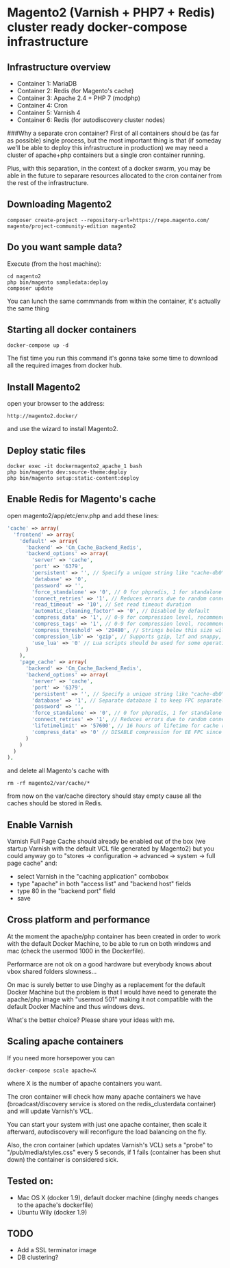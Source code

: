 # Magento2 (Varnish + PHP7 + Redis) cluster ready docker-compose infrastructure

## Infrastructure overview
* Container 1: MariaDB
* Container 2: Redis (for Magento's cache)
* Container 3: Apache 2.4 + PHP 7 (modphp)
* Container 4: Cron
* Container 5: Varnish 4
* Container 6: Redis (for autodiscovery cluster nodes)

###Why a separate cron container?
First of all containers should be (as far as possible) single process, but the most important thing is that (if someday we'll be able to deploy this infrastructure in production) we may need a cluster of apache+php containers but a single cron container running.

Plus, with this separation, in the context of a docker swarm, you may be able in the future to separare resources allocated to the cron container from the rest of the infrastructure.

## Downloading Magento2
```
composer create-project --repository-url=https://repo.magento.com/ magento/project-community-edition magento2
```

## Do you want sample data?
Execute (from the host machine):
```
cd magento2
php bin/magento sampledata:deploy
composer update
```
You can lunch the same commmands from within the container, it's actually the same thing

## Starting all docker containers
```
docker-compose up -d
```
The fist time you run this command it's gonna take some time to download all the required images from docker hub.

## Install Magento2

open your browser to the address:
```
http://magento2.docker/
```
and use the wizard to install Magento2.

## Deploy static files
```
docker exec -it dockermagento2_apache_1 bash
php bin/magento dev:source-theme:deploy
php bin/magento setup:static-content:deploy
```

## Enable Redis for Magento's cache
open magento2/app/etc/env.php and add these lines:
```php
'cache' => array(
  'frontend' => array(
    'default' => array(
      'backend' => 'Cm_Cache_Backend_Redis',
      'backend_options' => array(
        'server' => 'cache',
        'port' => '6379',
        'persistent' => '', // Specify a unique string like "cache-db0" to enable persistent connections.
        'database' => '0',
        'password' => '',
        'force_standalone' => '0', // 0 for phpredis, 1 for standalone PHP
        'connect_retries' => '1', // Reduces errors due to random connection failures
        'read_timeout' => '10', // Set read timeout duration
        'automatic_cleaning_factor' => '0', // Disabled by default
        'compress_data' => '1', // 0-9 for compression level, recommended: 0 or 1
        'compress_tags' => '1', // 0-9 for compression level, recommended: 0 or 1
        'compress_threshold' => '20480', // Strings below this size will not be compressed
        'compression_lib' => 'gzip', // Supports gzip, lzf and snappy,
        'use_lua' => '0' // Lua scripts should be used for some operations
      )
    ),
    'page_cache' => array(
      'backend' => 'Cm_Cache_Backend_Redis',
      'backend_options' => array(
        'server' => 'cache',
        'port' => '6379',
        'persistent' => '', // Specify a unique string like "cache-db0" to enable persistent connections.
        'database' => '1', // Separate database 1 to keep FPC separately
        'password' => '',
        'force_standalone' => '0', // 0 for phpredis, 1 for standalone PHP
        'connect_retries' => '1', // Reduces errors due to random connection failures
        'lifetimelimit' => '57600', // 16 hours of lifetime for cache record
        'compress_data' => '0' // DISABLE compression for EE FPC since it already uses compression
      )
    )
  )
),
```
and delete all Magento's cache with
```
rm -rf magento2/var/cache/*
```
from now on the var/cache directory should stay empty cause all the caches should be stored in Redis.

## Enable Varnish
Varnish Full Page Cache should already be enabled out of the box (we startup Varnish with the default VCL file generated by Magento2) but you could anyway go to "stores -> configuration -> advanced -> system -> full page cache" and:
* select Varnish in the "caching application" combobox
* type "apache" in both "access list" and "backend host" fields
* type 80 in the "backend port" field
* save

## Cross platform and performance

At the moment the apache/php container has been created in order to work with the default Docker Machine, to be able to run on both windows and mac (check the usermod 1000 in the Dockerfile).

Performarce are not ok on a good hardware but everybody knows about vbox shared folders slowness...

On mac is surely better to use Dinghy as a replacement for the default Docker Machine but the problem is that I would have need to generate the apache/php image with "usermod 501" making it not compatible with the default Docker Machine and thus windows devs.

What's the better choice? Please share your ideas with me.

## Scaling apache containers
If you need more horsepower you can
```
docker-compose scale apache=X
```
where X is the number of apache containers you want.

The cron container will check how many apache containers we have (broadcast/discovery service is stored on the redis_clusterdata container) and will update Varnish's VCL.

You can start your system with just one apache container, then scale it afterward, autodiscovery will reconfigure the load balancing on the fly.

Also, the cron container (which updates Varnish's VCL) sets a "probe" to "/pub/media/styles.css" every 5 seconds, if 1 fails (container has been shut down) the container is considered sick.

## Tested on:
* Mac OS X (docker 1.9), default docker machine (dinghy needs changes to the apache's dockerfile)
* Ubuntu Wily (docker 1.9)

## TODO
* Add a SSL terminator image
* DB clustering?
